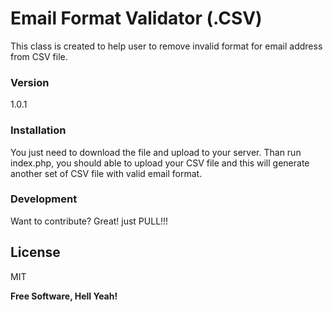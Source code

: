 # Email Format Validator (.CSV)

This class is created to help user to remove invalid format for email address from CSV file.


### Version
1.0.1

### Installation

You just need to download the file and upload to your server.
Than run index.php, you should able to upload your CSV file and this will generate another set of CSV file with valid email format.

### Development

Want to contribute? Great! just PULL!!!

License
----

MIT

**Free Software, Hell Yeah!**